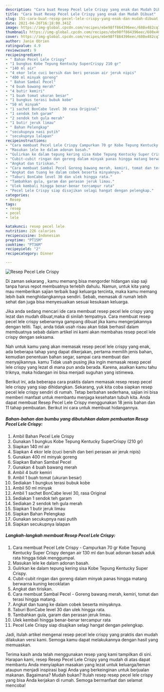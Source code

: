 ```yaml
---
description: "Cara buat Resep Pecel Lele Crispy yang enak dan Mudah Dibuat"
title: "Cara buat Resep Pecel Lele Crispy yang enak dan Mudah Dibuat"
slug: 151-cara-buat-resep-pecel-lele-crispy-yang-enak-dan-mudah-dibuat
date: 2021-04-26T16:18:00.341Z
image: https://img-global.cpcdn.com/recipes/ebe98ff864396eec/680x482cq70/resep-pecel-lele-crispy-foto-resep-utama.jpg
thumbnail: https://img-global.cpcdn.com/recipes/ebe98ff864396eec/680x482cq70/resep-pecel-lele-crispy-foto-resep-utama.jpg
cover: https://img-global.cpcdn.com/recipes/ebe98ff864396eec/680x482cq70/resep-pecel-lele-crispy-foto-resep-utama.jpg
author: Janie Obrien
ratingvalue: 4.9
reviewcount: 9
recipeingredient:
- " Bahan Pecel Lele Crispy"
- "1 bungkus Kobe Tepung Kentucky SuperCrispy 210 gr"
- "140 ml air"
- "4 ekor lele cuci bersih dan beri perasan air jeruk nipis"
- "400 ml minyak goreng"
- " Bahan Sambal Pecel"
- "4 buah bawang merah"
- "4 butir kemiri"
- "1 buah tomat ukuran besar"
- "1 bungkus terasi bubuk kobe"
- "50 ml minyak"
- "1 sachet BonCabe level 30 rasa Original"
- "1 sendok teh garam"
- "2 sendok teh gula merah"
- "1 butir jeruk limau"
- " Bahan Pelengkap"
- "secukupnya nasi putih"
- "secukupnya lalapan"
recipeinstructions:
- "Cara membuat Pecel Lele Crispy Campurkan 70 gr Kobe Tepung Kentucky Super Crispy dengan air 130 ml dan buat adonan basah aduk rata hingga tidak menggumpal."
- "Masukan lele ke dalam adonan basah."
- "Gulirkan ke dalam tepung kering sisa Kobe Tepung Kentucky Super Crispy."
- "Cubit-cubit ringan dan goreng dalam minyak panas hingga matang berwarna kuning kecoklatan"
- "Angkat dan tiriskan."
- "Cara membuat Sambal Pecel Goreng bawang merah, kemiri, tomat dan terasi hingga matang."
- "Angkat dan tuang ke dalam cobek beserta minyaknya."
- "Taburi BonCabe level 30 dan ulek hingga rata."
- "Tambahkan gula, garam dan perasan jeruk limau."
- "Ulek kembali hingga benar-benar tercampur rata"
- "Pecel Lele Crispy siap disajikan selagi hangat dengan pelengkap."
categories:
- Resep
tags:
- resep
- pecel
- lele

katakunci: resep pecel lele 
nutrition: 226 calories
recipecuisine: Indonesian
preptime: "PT15M"
cooktime: "PT36M"
recipeyield: "2"
recipecategory: Dinner

---
```



![Resep Pecel Lele Crispy](https://img-global.cpcdn.com/recipes/ebe98ff864396eec/680x482cq70/resep-pecel-lele-crispy-foto-resep-utama.jpg)

Di zaman  sekarang , kamu memang bisa mengorder hidangan siap saji tanpa harus repot membuatnya terlebih dahulu. Namun, untuk kita yang mau memberikan sajian terbaik bagi keluarga tercinta, maka kamu memang lebih baik menghidangkannya sendiri. Sebab, memasak di rumah lebih sehat dan juga bisa menyesuaikan sesuai kesukaan keluarga.

Jika anda sedang mencari ide cara membuat resep pecel lele crispy yang lezat dan mudah dibuat,maka di sinilah tempatnya. Cara membuat resep pecel lele crispy  sebenarnya gampang dibuat jika kamu mengerjakannya dengan teliti. Tapi, anda tidak usah risau akan tidak berhasil dalam membuatnya 
sebab dalam artikel ini kami akan membahas resep pecel lele crispy dengan seksama.  



Nah untuk kamu yang akan memasak resep pecel lele crispy yang enak, ada beberapa tahap yang dapat dikerjakan, pertama memilih jenis bahan, kemudian penentuan bahan segar, sampai cara membuat dan menyajikannya. kamu Tidak usah pusing jika ingin memasak resep pecel lele crispy yang lezat di mana pun anda berada. Karena, asalkan kamu  tahu triknya, maka hidangan ini bisa menjadi suguhan yang istimewa.

Berikut ini, ada beberapa cara praktis  dalam memasak resep resep pecel lele crispy yang siap dihidangkan. Sekarang, yuk kita coba siapkan resep pecel lele crispy sendiri di rumah. Tetap berbahan sederhana, sajian ini bisa memberi manfaat untuk membantu menjaga kesehatan tubuh kita. Anda dapat membuat Resep Pecel Lele Crispy menggunakan 18 jenis bahan dan 11 tahap pembuatan. Berikut ini cara untuk membuat hidangannya.

<!--inarticleads1-->

##### Bahan-bahan dan bumbu yang dibutuhkan dalam pembuatan Resep Pecel Lele Crispy:

1. Ambil  Bahan Pecel Lele Crispy
1. Gunakan 1 bungkus Kobe Tepung Kentucky SuperCrispy (210 gr)
1. Siapkan 140 ml air
1. Siapkan 4 ekor lele (cuci bersih dan beri perasan air jeruk nipis)
1. Gunakan 400 ml minyak goreng
1. Siapkan  Bahan Sambal Pecel
1. Gunakan 4 buah bawang merah
1. Ambil 4 butir kemiri
1. Ambil 1 buah tomat (ukuran besar)
1. Sediakan 1 bungkus terasi bubuk kobe
1. Ambil 50 ml minyak
1. Ambil 1 sachet BonCabe level 30, rasa Original
1. Sediakan 1 sendok teh garam
1. Sediakan 2 sendok teh gula merah
1. Siapkan 1 butir jeruk limau
1. Siapkan  Bahan Pelengkap
1. Gunakan secukupnya nasi putih
1. Siapkan secukupnya lalapan




<!--inarticleads2-->

##### Langkah-langkah membuat Resep Pecel Lele Crispy:

1. Cara membuat Pecel Lele Crispy - Campurkan 70 gr Kobe Tepung Kentucky Super Crispy dengan air 130 ml dan buat adonan basah aduk rata hingga tidak menggumpal.
1. Masukan lele ke dalam adonan basah.
1. Gulirkan ke dalam tepung kering sisa Kobe Tepung Kentucky Super Crispy.
1. Cubit-cubit ringan dan goreng dalam minyak panas hingga matang berwarna kuning kecoklatan
1. Angkat dan tiriskan.
1. Cara membuat Sambal Pecel - Goreng bawang merah, kemiri, tomat dan terasi hingga matang.
1. Angkat dan tuang ke dalam cobek beserta minyaknya.
1. Taburi BonCabe level 30 dan ulek hingga rata.
1. Tambahkan gula, garam dan perasan jeruk limau.
1. Ulek kembali hingga benar-benar tercampur rata
1. Pecel Lele Crispy siap disajikan selagi hangat dengan pelengkap.




Jadi, itulah artikel mengenai  resep pecel lele crispy  yang praktis dan mudah dilakukan versi kami. Semoga kamu dapat melakukannya dengan hasil yang memuaskan. 

Terima kasih anda telah menggunakan resep yang kami tampilkan di sini. Harapan kami, resep  Resep Pecel Lele Crispy yang mudah di atas dapat membantu Anda menyiapkan masakan yang lezat untuk keluarga/teman ataupun menjadi inspirasi bagi Anda yang berkeinginan untuk berjualan makanan. Bagaimana? Mudah bukan? Itulah resep resep pecel lele crispy yang bisa Anda kerjakan di rumah. Semoga bermanfaat dan selamat mencoba!

